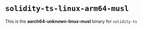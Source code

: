 <!-- cSpell:disable -->

# `solidity-ts-linux-arm64-musl`

This is the **aarch64-unknown-linux-musl** binary for `solidity-ts`
